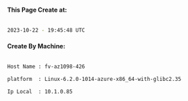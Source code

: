 
   
#### This Page Create at:

```bash

2023-10-22 - 19:45:48 UTC

```

#### Create By Machine:

```bash

Host Name : fv-az1098-426

platform  : Linux-6.2.0-1014-azure-x86_64-with-glibc2.35

Ip Local  : 10.1.0.85

```

